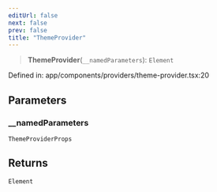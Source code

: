 ```yaml
---
editUrl: false
next: false
prev: false
title: "ThemeProvider"
---
```


> **ThemeProvider**(`__namedParameters`): `Element`

Defined in: app/components/providers/theme-provider.tsx:20

## Parameters

### \_\_namedParameters

`ThemeProviderProps`

## Returns

`Element`
